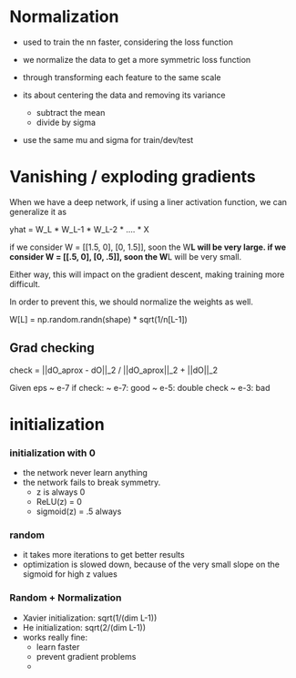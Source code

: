 # Normalization

- used to train the nn faster, considering the loss function
- we normalize the data to get a more symmetric loss function
- through transforming each feature to the same scale
- its about centering the data and removing its variance
  - subtract the mean
  - divide by sigma

- use the same mu and sigma for train/dev/test

# Vanishing / exploding gradients

When we have a deep network, if using a liner activation function,
we can generalize it as

yhat = W_L * W_L-1 * W_L-2 * .... * X

if we consider W = [[1.5, 0], [0, 1.5]], soon the W**L will be very large.
if we consider W = [[.5, 0], [0, .5]], soon the W**L will be very small.

Either way, this will impact on the gradient descent, making training more difficult.

In order to prevent this, we should normalize the weights as well.

W[L] = np.random.randn(shape) * sqrt(1/n[L-1])

## Grad checking

check = ||dO_aprox - dO||_2 / ||dO_aprox||_2 + ||dO||_2

Given eps ~ e-7
if check:
  ~ e-7: good
  ~ e-5: double check
  ~ e-3: bad




# initialization

### initialization with 0

- the network never learn anything
- the network fails to break symmetry.
  - z is always 0
  - ReLU(z) = 0
  - sigmoid(z) = .5 always

### random

- it takes more iterations to get better results
- optimization is slowed down, because of the very small slope on the sigmoid for high z values


### Random + Normalization

- Xavier initialization: sqrt(1/(dim L-1))
- He initialization: sqrt(2/(dim L-1))
- works really fine:
  - learn faster
  - prevent gradient problems
  -
